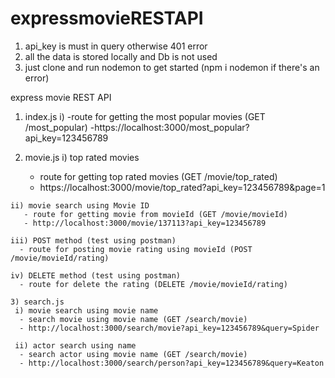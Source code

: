 # expressmovieRESTAPI

1) api_key is must in query otherwise 401 error
2) all the data is stored locally and Db is not used
3) just clone and run nodemon to get started (npm i nodemon if there's an error)

express movie REST API
   1) index.js
    i) -route for getting the most popular movies (GET /most_popular)
       -https://localhost:3000/most_popular?api_key=123456789 

   2) movie.js
    i) top rated movies
       - route for getting top rated movies (GET /movie/top_rated)
       - https://localhost:3000/movie/top_rated?api_key=123456789&page=1
        
    ii) movie search using Movie ID
       - route for getting movie from movieId (GET /movie/movieId)
       - http://localhost:3000/movie/137113?api_key=123456789
      
    iii) POST method (test using postman)
      - route for posting movie rating using movieId (POST /movie/movieId/rating)
  
    iv) DELETE method (test using postman)
      - route for delete the rating (DELETE /movie/movieId/rating)

    3) search.js
     i) movie search using movie name
      - search movie using movie name (GET /search/movie)
      - http://localhost:3000/search/movie?api_key=123456789&query=Spider

     ii) actor search using name
      - search actor using movie name (GET /search/movie)
      - http://localhost:3000/search/person?api_key=123456789&query=Keaton
